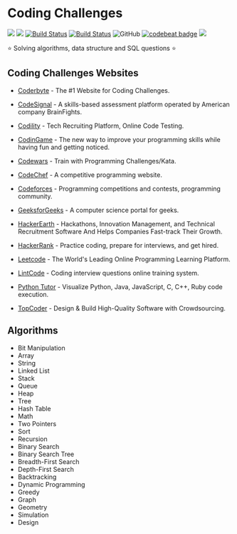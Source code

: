 # Coding Challenges 

![](https://img.shields.io/github/languages/top/siansiansu/coding-challenges.svg?colorB=blue&style=flat) ![](https://img.shields.io/github/languages/count/siansiansu/coding-challenges.svg?style=flat) [![Build Status](https://travis-ci.org/siansiansu/coding-challenges.svg?branch=master)](https://travis-ci.org/siansiansu/coding-challenges) [![Build Status](https://cloud.drone.io/api/badges/siansiansu/coding-challenges/status.svg)](https://cloud.drone.io/siansiansu/coding-challenges) ![GitHub](https://img.shields.io/github/license/mashape/apistatus.svg) [![codebeat badge](https://codebeat.co/badges/088d0289-681e-4980-844f-285f8b212d6f)](https://codebeat.co/projects/github-com-siansiansu-coding-challenges-master)  ![](https://img.shields.io/badge/training-skills-ff69b4.svg)

:star: Solving algorithms, data structure and SQL questions :star:

## Coding Challenges Websites

- [Coderbyte](https://coderbyte.com/) - The #1 Website for Coding Challenges.

- [CodeSignal](https://codesignal.com/) - A skills-based assessment platform operated by American company BrainFights.

- [Codility](https://www.codility.com/) - Tech Recruiting Platform, Online Code Testing.

- [CodinGame](https://www.codingame.com/start) - The new way to improve your programming skills while having fun and getting noticed.

- [Codewars](https://www.codewars.com/) - Train with Programming Challenges/Kata.

- [CodeChef](https://www.codechef.com/) - A competitive programming website.

- [Codeforces](http://codeforces.com/) - Programming competitions and contests, programming community.

- [GeeksforGeeks](https://www.geeksforgeeks.org/) - A computer science portal for geeks.

- [HackerEarth](https://www.hackerearth.com/) - Hackathons, Innovation Management, and Technical Recruitment Software And Helps Companies Fast-track Their Growth.

- [HackerRank](https://www.hackerrank.com/) - Practice coding, prepare for interviews, and get hired.

- [Leetcode](https://leetcode.com) - The World's Leading Online Programming Learning Platform.

- [LintCode](https://www.lintcode.com/) - Coding interview questions online training system.

- [Python Tutor](http://www.pythontutor.com/visualize.html#mode=edit) - Visualize Python, Java, JavaScript, C, C++, Ruby code execution.

- [TopCoder](https://www.topcoder.com/challenges/) - Design & Build High-Quality Software with Crowdsourcing.

## Algorithms

- Bit Manipulation
- Array
- String
- Linked List
- Stack
- Queue
- Heap
- Tree
- Hash Table
- Math
- Two Pointers
- Sort
- Recursion
- Binary Search
- Binary Search Tree
- Breadth-First Search
- Depth-First Search
- Backtracking
- Dynamic Programming
- Greedy
- Graph
- Geometry
- Simulation
- Design
